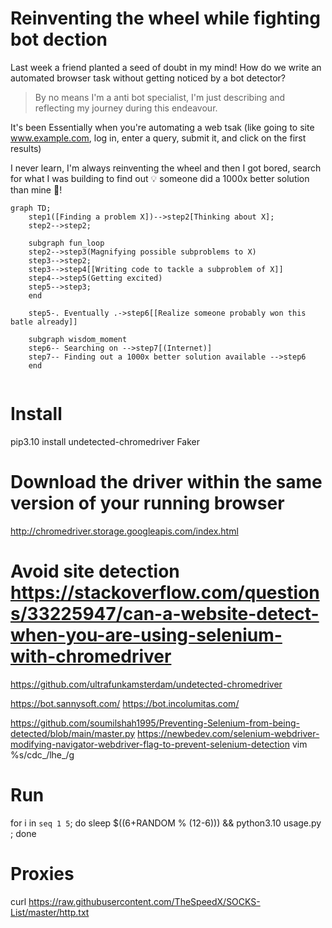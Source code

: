# Reinventing the wheel while fighting bot dection

Last week a friend planted a seed of doubt in my mind! How do we write an automated browser task without getting noticed by a bot detector?

> By no means I'm a anti bot specialist, I'm just describing and reflecting my journey during this endeavour.

It's been Essentially when you're automating a web tsak (like going to site www.example.com, log in, enter a query, submit it, and click on the first results) 

I never learn, I'm always reinventing the wheel and then I got bored, search for what I was building to find out 💡 someone did a 1000x better solution than mine 🤡!

```mermaid
graph TD;
    step1([Finding a problem X])-->step2[Thinking about X];
    step2-->step2;
    
    subgraph fun_loop
    step2-->step3(Magnifying possible subproblems to X)
    step3-->step2;
    step3-->step4[[Writing code to tackle a subproblem of X]]
    step4-->step5(Getting excited)
    step5-->step3;
    end
    
    step5-. Eventually .->step6[[Realize someone probably won this batle already]]
    
    subgraph wisdom_moment
    step6-- Searching on -->step7[(Internet)]
    step7-- Finding out a 1000x better solution available -->step6
    end
    
```

# Install

pip3.10 install undetected-chromedriver Faker

# Download the driver within the same version of your running browser

http://chromedriver.storage.googleapis.com/index.html

# Avoid site detection https://stackoverflow.com/questions/33225947/can-a-website-detect-when-you-are-using-selenium-with-chromedriver

https://github.com/ultrafunkamsterdam/undetected-chromedriver

https://bot.sannysoft.com/
https://bot.incolumitas.com/

https://github.com/soumilshah1995/Preventing-Selenium-from-being-detected/blob/main/master.py
https://newbedev.com/selenium-webdriver-modifying-navigator-webdriver-flag-to-prevent-selenium-detection
vim %s/cdc_/lhe_/g

# Run

for i in `seq 1 5`; do sleep $((6+RANDOM % (12-6))) && python3.10 usage.py ; done

# Proxies

curl https://raw.githubusercontent.com/TheSpeedX/SOCKS-List/master/http.txt
